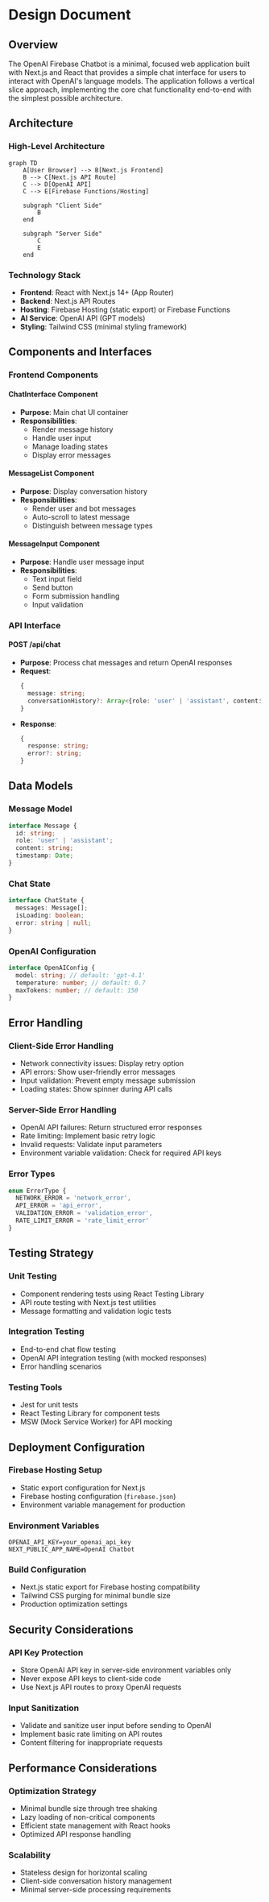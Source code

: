 # Design Document

## Overview

The OpenAI Firebase Chatbot is a minimal, focused web application built with Next.js and React that provides a simple chat interface for users to interact with OpenAI's language models. The application follows a vertical slice approach, implementing the core chat functionality end-to-end with the simplest possible architecture.

## Architecture

### High-Level Architecture

```mermaid
graph TD
    A[User Browser] --> B[Next.js Frontend]
    B --> C[Next.js API Route]
    C --> D[OpenAI API]
    C --> E[Firebase Functions/Hosting]
    
    subgraph "Client Side"
        B
    end
    
    subgraph "Server Side"
        C
        E
    end
```

### Technology Stack
- **Frontend**: React with Next.js 14+ (App Router)
- **Backend**: Next.js API Routes
- **Hosting**: Firebase Hosting (static export) or Firebase Functions
- **AI Service**: OpenAI API (GPT models)
- **Styling**: Tailwind CSS (minimal styling framework)

## Components and Interfaces

### Frontend Components

#### ChatInterface Component
- **Purpose**: Main chat UI container
- **Responsibilities**:
  - Render message history
  - Handle user input
  - Manage loading states
  - Display error messages

#### MessageList Component
- **Purpose**: Display conversation history
- **Responsibilities**:
  - Render user and bot messages
  - Auto-scroll to latest message
  - Distinguish between message types

#### MessageInput Component
- **Purpose**: Handle user message input
- **Responsibilities**:
  - Text input field
  - Send button
  - Form submission handling
  - Input validation

### API Interface

#### POST /api/chat
- **Purpose**: Process chat messages and return OpenAI responses
- **Request**:
  ```typescript
  {
    message: string;
    conversationHistory?: Array<{role: 'user' | 'assistant', content: string}>;
  }
  ```
- **Response**:
  ```typescript
  {
    response: string;
    error?: string;
  }
  ```

## Data Models

### Message Model
```typescript
interface Message {
  id: string;
  role: 'user' | 'assistant';
  content: string;
  timestamp: Date;
}
```

### Chat State
```typescript
interface ChatState {
  messages: Message[];
  isLoading: boolean;
  error: string | null;
}
```

### OpenAI Configuration
```typescript
interface OpenAIConfig {
  model: string; // default: 'gpt-4.1'
  temperature: number; // default: 0.7
  maxTokens: number; // default: 150
}
```

## Error Handling

### Client-Side Error Handling
- Network connectivity issues: Display retry option
- API errors: Show user-friendly error messages
- Input validation: Prevent empty message submission
- Loading states: Show spinner during API calls

### Server-Side Error Handling
- OpenAI API failures: Return structured error responses
- Rate limiting: Implement basic retry logic
- Invalid requests: Validate input parameters
- Environment variable validation: Check for required API keys

### Error Types
```typescript
enum ErrorType {
  NETWORK_ERROR = 'network_error',
  API_ERROR = 'api_error',
  VALIDATION_ERROR = 'validation_error',
  RATE_LIMIT_ERROR = 'rate_limit_error'
}
```

## Testing Strategy

### Unit Testing
- Component rendering tests using React Testing Library
- API route testing with Next.js test utilities
- Message formatting and validation logic tests

### Integration Testing
- End-to-end chat flow testing
- OpenAI API integration testing (with mocked responses)
- Error handling scenarios

### Testing Tools
- Jest for unit tests
- React Testing Library for component tests
- MSW (Mock Service Worker) for API mocking

## Deployment Configuration

### Firebase Hosting Setup
- Static export configuration for Next.js
- Firebase hosting configuration (`firebase.json`)
- Environment variable management for production

### Environment Variables
```
OPENAI_API_KEY=your_openai_api_key
NEXT_PUBLIC_APP_NAME=OpenAI Chatbot
```

### Build Configuration
- Next.js static export for Firebase hosting compatibility
- Tailwind CSS purging for minimal bundle size
- Production optimization settings

## Security Considerations

### API Key Protection
- Store OpenAI API key in server-side environment variables only
- Never expose API keys to client-side code
- Use Next.js API routes to proxy OpenAI requests

### Input Sanitization
- Validate and sanitize user input before sending to OpenAI
- Implement basic rate limiting on API routes
- Content filtering for inappropriate requests

## Performance Considerations

### Optimization Strategy
- Minimal bundle size through tree shaking
- Lazy loading of non-critical components
- Efficient state management with React hooks
- Optimized API response handling

### Scalability
- Stateless design for horizontal scaling
- Client-side conversation history management
- Minimal server-side processing requirements